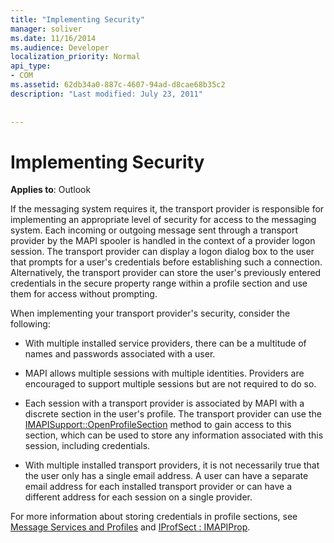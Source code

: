 ```yaml
---
title: "Implementing Security"
manager: soliver
ms.date: 11/16/2014
ms.audience: Developer
localization_priority: Normal
api_type:
- COM
ms.assetid: 62db34a0-887c-4607-94ad-d8cae68b35c2
description: "Last modified: July 23, 2011"
 
 
---
```


# Implementing Security

  
  
**Applies to**: Outlook 
  
If the messaging system requires it, the transport provider is responsible for implementing an appropriate level of security for access to the messaging system. Each incoming or outgoing message sent through a transport provider by the MAPI spooler is handled in the context of a provider logon session. The transport provider can display a logon dialog box to the user that prompts for a user's credentials before establishing such a connection. Alternatively, the transport provider can store the user's previously entered credentials in the secure property range within a profile section and use them for access without prompting.
  
When implementing your transport provider's security, consider the following:
  
- With multiple installed service providers, there can be a multitude of names and passwords associated with a user.
    
- MAPI allows multiple sessions with multiple identities. Providers are encouraged to support multiple sessions but are not required to do so.
    
- Each session with a transport provider is associated by MAPI with a discrete section in the user's profile. The transport provider can use the [IMAPISupport::OpenProfileSection](imapisupport-openprofilesection.md) method to gain access to this section, which can be used to store any information associated with this session, including credentials. 
    
- With multiple installed transport providers, it is not necessarily true that the user only has a single email address. A user can have a separate email address for each installed transport provider or can have a different address for each session on a single provider.
    
For more information about storing credentials in profile sections, see [Message Services and Profiles](message-services-and-profiles.md) and [IProfSect : IMAPIProp](iprofsectimapiprop.md).
  

